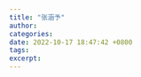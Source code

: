```yaml
---
title: "张涵予"
author: 
categories: 
date: 2022-10-17 18:47:42 +0800
tags: 
excerpt: 
---
```













